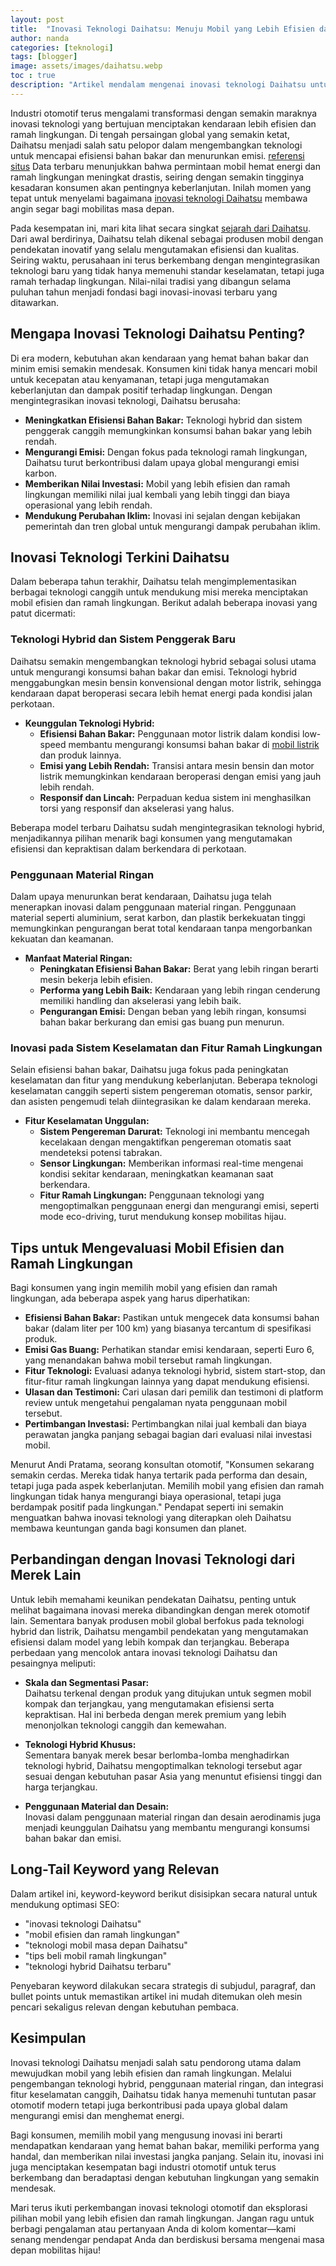 ```yaml
---
layout: post
title:  "Inovasi Teknologi Daihatsu: Menuju Mobil yang Lebih Efisien dan Ramah Lingkungan"
author: nanda
categories: [teknologi]
tags: [blogger]
image: assets/images/daihatsu.webp
toc : true
description: "Artikel mendalam mengenai inovasi teknologi Daihatsu untuk menciptakan mobil yang lebih efisien dan ramah lingkungan, dengan ulasan lengkap tentang teknologi hybrid, material ringan, sistem penggerak baru, dan pendapat para ahli otomotif"
---
```


Industri otomotif terus mengalami transformasi dengan semakin maraknya inovasi teknologi yang bertujuan menciptakan kendaraan lebih efisien dan ramah lingkungan. Di tengah persaingan global yang semakin ketat, Daihatsu menjadi salah satu pelopor dalam mengembangkan teknologi untuk mencapai efisiensi bahan bakar dan menurunkan emisi. [referensi situs](http://www.hepworthdaihatsu.com/) Data terbaru menunjukkan bahwa permintaan mobil hemat energi dan ramah lingkungan meningkat drastis, seiring dengan semakin tingginya kesadaran konsumen akan pentingnya keberlanjutan. Inilah momen yang tepat untuk menyelami bagaimana [inovasi teknologi Daihatsu](https://pediaku.id/inovasi-teknologi-daihatsu/) membawa angin segar bagi mobilitas masa depan.

Pada kesempatan ini, mari kita lihat secara singkat [sejarah dari Daihatsu](http://www.hepworthdaihatsu.com/info/sejarah-daihatsu-perjalanan-dari-awal-yang-sederhana/). Dari awal berdirinya, Daihatsu telah dikenal sebagai produsen mobil dengan pendekatan inovatif yang selalu mengutamakan efisiensi dan kualitas. Seiring waktu, perusahaan ini terus berkembang dengan mengintegrasikan teknologi baru yang tidak hanya memenuhi standar keselamatan, tetapi juga ramah terhadap lingkungan. Nilai-nilai tradisi yang dibangun selama puluhan tahun menjadi fondasi bagi inovasi-inovasi terbaru yang ditawarkan.

## Mengapa Inovasi Teknologi Daihatsu Penting?

Di era modern, kebutuhan akan kendaraan yang hemat bahan bakar dan minim emisi semakin mendesak. Konsumen kini tidak hanya mencari mobil untuk kecepatan atau kenyamanan, tetapi juga mengutamakan keberlanjutan dan dampak positif terhadap lingkungan. Dengan mengintegrasikan inovasi teknologi, Daihatsu berusaha:

- **Meningkatkan Efisiensi Bahan Bakar:** Teknologi hybrid dan sistem penggerak canggih memungkinkan konsumsi bahan bakar yang lebih rendah.
- **Mengurangi Emisi:** Dengan fokus pada teknologi ramah lingkungan, Daihatsu turut berkontribusi dalam upaya global mengurangi emisi karbon.
- **Memberikan Nilai Investasi:** Mobil yang lebih efisien dan ramah lingkungan memiliki nilai jual kembali yang lebih tinggi dan biaya operasional yang lebih rendah.
- **Mendukung Perubahan Iklim:** Inovasi ini sejalan dengan kebijakan pemerintah dan tren global untuk mengurangi dampak perubahan iklim.

## Inovasi Teknologi Terkini Daihatsu

Dalam beberapa tahun terakhir, Daihatsu telah mengimplementasikan berbagai teknologi canggih untuk mendukung misi mereka menciptakan mobil efisien dan ramah lingkungan. Berikut adalah beberapa inovasi yang patut dicermati:

### Teknologi Hybrid dan Sistem Penggerak Baru

Daihatsu semakin mengembangkan teknologi hybrid sebagai solusi utama untuk mengurangi konsumsi bahan bakar dan emisi. Teknologi hybrid menggabungkan mesin bensin konvensional dengan motor listrik, sehingga kendaraan dapat beroperasi secara lebih hemat energi pada kondisi jalan perkotaan.

- **Keunggulan Teknologi Hybrid:**
  - **Efisiensi Bahan Bakar:** Penggunaan motor listrik dalam kondisi low-speed membantu mengurangi konsumsi bahan bakar di [mobil listrik](https://pediaku.id/daftar-mobil-listrik-buatan-ford/) dan produk lainnya.
  - **Emisi yang Lebih Rendah:** Transisi antara mesin bensin dan motor listrik memungkinkan kendaraan beroperasi dengan emisi yang jauh lebih rendah.
  - **Responsif dan Lincah:** Perpaduan kedua sistem ini menghasilkan torsi yang responsif dan akselerasi yang halus.

Beberapa model terbaru Daihatsu sudah mengintegrasikan teknologi hybrid, menjadikannya pilihan menarik bagi konsumen yang mengutamakan efisiensi dan kepraktisan dalam berkendara di perkotaan.

### Penggunaan Material Ringan

Dalam upaya menurunkan berat kendaraan, Daihatsu juga telah menerapkan inovasi dalam penggunaan material ringan. Penggunaan material seperti aluminium, serat karbon, dan plastik berkekuatan tinggi memungkinkan pengurangan berat total kendaraan tanpa mengorbankan kekuatan dan keamanan.

- **Manfaat Material Ringan:**
  - **Peningkatan Efisiensi Bahan Bakar:** Berat yang lebih ringan berarti mesin bekerja lebih efisien.
  - **Performa yang Lebih Baik:** Kendaraan yang lebih ringan cenderung memiliki handling dan akselerasi yang lebih baik.
  - **Pengurangan Emisi:** Dengan beban yang lebih ringan, konsumsi bahan bakar berkurang dan emisi gas buang pun menurun.

### Inovasi pada Sistem Keselamatan dan Fitur Ramah Lingkungan

Selain efisiensi bahan bakar, Daihatsu juga fokus pada peningkatan keselamatan dan fitur yang mendukung keberlanjutan. Beberapa teknologi keselamatan canggih seperti sistem pengereman otomatis, sensor parkir, dan asisten pengemudi telah diintegrasikan ke dalam kendaraan mereka.

- **Fitur Keselamatan Unggulan:**
  - **Sistem Pengereman Darurat:** Teknologi ini membantu mencegah kecelakaan dengan mengaktifkan pengereman otomatis saat mendeteksi potensi tabrakan.
  - **Sensor Lingkungan:** Memberikan informasi real-time mengenai kondisi sekitar kendaraan, meningkatkan keamanan saat berkendara.
  - **Fitur Ramah Lingkungan:** Penggunaan teknologi yang mengoptimalkan penggunaan energi dan mengurangi emisi, seperti mode eco-driving, turut mendukung konsep mobilitas hijau.

## Tips untuk Mengevaluasi Mobil Efisien dan Ramah Lingkungan

Bagi konsumen yang ingin memilih mobil yang efisien dan ramah lingkungan, ada beberapa aspek yang harus diperhatikan:

- **Efisiensi Bahan Bakar:** Pastikan untuk mengecek data konsumsi bahan bakar (dalam liter per 100 km) yang biasanya tercantum di spesifikasi produk.
- **Emisi Gas Buang:** Perhatikan standar emisi kendaraan, seperti Euro 6, yang menandakan bahwa mobil tersebut ramah lingkungan.
- **Fitur Teknologi:** Evaluasi adanya teknologi hybrid, sistem start-stop, dan fitur-fitur ramah lingkungan lainnya yang dapat mendukung efisiensi.
- **Ulasan dan Testimoni:** Cari ulasan dari pemilik dan testimoni di platform review untuk mengetahui pengalaman nyata penggunaan mobil tersebut.
- **Pertimbangan Investasi:** Pertimbangkan nilai jual kembali dan biaya perawatan jangka panjang sebagai bagian dari evaluasi nilai investasi mobil.

Menurut Andi Pratama, seorang konsultan otomotif, "Konsumen sekarang semakin cerdas. Mereka tidak hanya tertarik pada performa dan desain, tetapi juga pada aspek keberlanjutan. Memilih mobil yang efisien dan ramah lingkungan tidak hanya mengurangi biaya operasional, tetapi juga berdampak positif pada lingkungan." Pendapat seperti ini semakin menguatkan bahwa inovasi teknologi yang diterapkan oleh Daihatsu membawa keuntungan ganda bagi konsumen dan planet.

## Perbandingan dengan Inovasi Teknologi dari Merek Lain

Untuk lebih memahami keunikan pendekatan Daihatsu, penting untuk melihat bagaimana inovasi mereka dibandingkan dengan merek otomotif lain. Sementara banyak produsen mobil global berfokus pada teknologi hybrid dan listrik, Daihatsu mengambil pendekatan yang mengutamakan efisiensi dalam model yang lebih kompak dan terjangkau. Beberapa perbedaan yang mencolok antara inovasi teknologi Daihatsu dan pesaingnya meliputi:

- **Skala dan Segmentasi Pasar:**  
  Daihatsu terkenal dengan produk yang ditujukan untuk segmen mobil kompak dan terjangkau, yang mengutamakan efisiensi serta kepraktisan. Hal ini berbeda dengan merek premium yang lebih menonjolkan teknologi canggih dan kemewahan.
  
- **Teknologi Hybrid Khusus:**  
  Sementara banyak merek besar berlomba-lomba menghadirkan teknologi hybrid, Daihatsu mengoptimalkan teknologi tersebut agar sesuai dengan kebutuhan pasar Asia yang menuntut efisiensi tinggi dan harga terjangkau.

- **Penggunaan Material dan Desain:**  
  Inovasi dalam penggunaan material ringan dan desain aerodinamis juga menjadi keunggulan Daihatsu yang membantu mengurangi konsumsi bahan bakar dan emisi.

## Long-Tail Keyword yang Relevan

Dalam artikel ini, keyword-keyword berikut disisipkan secara natural untuk mendukung optimasi SEO:
- "inovasi teknologi Daihatsu"
- "mobil efisien dan ramah lingkungan"
- "teknologi mobil masa depan Daihatsu"
- "tips beli mobil ramah lingkungan"
- "teknologi hybrid Daihatsu terbaru"

Penyebaran keyword dilakukan secara strategis di subjudul, paragraf, dan bullet points untuk memastikan artikel ini mudah ditemukan oleh mesin pencari sekaligus relevan dengan kebutuhan pembaca.

## Kesimpulan

Inovasi teknologi Daihatsu menjadi salah satu pendorong utama dalam mewujudkan mobil yang lebih efisien dan ramah lingkungan. Melalui pengembangan teknologi hybrid, penggunaan material ringan, dan integrasi fitur keselamatan canggih, Daihatsu tidak hanya memenuhi tuntutan pasar otomotif modern tetapi juga berkontribusi pada upaya global dalam mengurangi emisi dan menghemat energi.

Bagi konsumen, memilih mobil yang mengusung inovasi ini berarti mendapatkan kendaraan yang hemat bahan bakar, memiliki performa yang handal, dan memberikan nilai investasi jangka panjang. Selain itu, inovasi ini juga menciptakan kesempatan bagi industri otomotif untuk terus berkembang dan beradaptasi dengan kebutuhan lingkungan yang semakin mendesak.

Mari terus ikuti perkembangan inovasi teknologi otomotif dan eksplorasi pilihan mobil yang lebih efisien dan ramah lingkungan. Jangan ragu untuk berbagi pengalaman atau pertanyaan Anda di kolom komentar—kami senang mendengar pendapat Anda dan berdiskusi bersama mengenai masa depan mobilitas hijau!